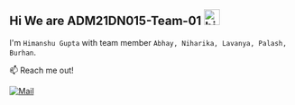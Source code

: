 ## Hi We are ADM21DN015-Team-01 <img src="https://user-images.githubusercontent.com/1303154/88677602-1635ba80-d120-11ea-84d8-d263ba5fc3c0.gif" width="28px" alt="hi">

I'm `Himanshu Gupta` with team member `Abhay, Niharika, Lavanya, Palash, Burhan`. 

:mailbox: Reach me out!

[![Mail](https://img.shields.io/badge/Gmail-D14836?style=for-the-badge&logo=gmail&logoColor=white)](mailto:himanshurajeshgupta@gmail.com)
